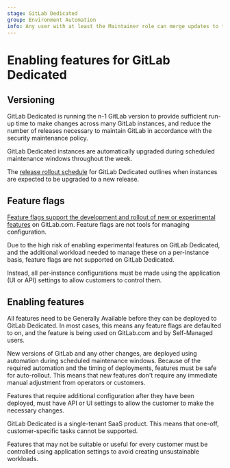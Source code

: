 ```yaml
---
stage: GitLab Dedicated
group: Environment Automation
info: Any user with at least the Maintainer role can merge updates to this content. For details, see https://docs.gitlab.com/ee/development/development_processes.html#development-guidelines-review.
---
```


# Enabling features for GitLab Dedicated

## Versioning

GitLab Dedicated is running the n-1 GitLab version to provide sufficient run-up time to make changes across many GitLab instances, and reduce the number of releases necessary to maintain GitLab in accordance with the security maintenance policy.

GitLab Dedicated instances are automatically upgraded during scheduled maintenance windows throughout the week.

The [release rollout schedule](../administration/dedicated/maintenance.md#release-rollout-schedule) for GitLab Dedicated outlines when instances are expected to be upgraded to a new release.

## Feature flags

[Feature flags support the development and rollout of new or experimental features](https://handbook.gitlab.com/handbook/product-development-flow/feature-flag-lifecycle/#when-to-use-feature-flags) on GitLab.com. Feature flags are not tools for managing configuration.

Due to the high risk of enabling experimental features on GitLab Dedicated, and the additional workload needed to manage these on a per-instance basis, feature flags are not supported on GitLab Dedicated.

Instead, all per-instance configurations must be made using the application (UI or API) settings to allow customers to control them.

## Enabling features

All features need to be Generally Available before they can be deployed to GitLab Dedicated. In most cases, this means any feature flags are defaulted to on, and the feature is being used on GitLab.com and by Self-Managed users.

New versions of GitLab and any other changes, are deployed using automation during scheduled maintenance windows. Because of the required automation and the timing of deployments, features must be safe for auto-rollout. This means that new features don't require any immediate manual adjustment from operators or customers.

Features that require additional configuration after they have been deployed, must have API or UI settings to allow the customer to make the necessary changes.

GitLab Dedicated is a single-tenant SaaS product. This means that one-off, customer-specific tasks cannot be supported.

Features that may not be suitable or useful for every customer must be controlled using application settings to avoid creating unsustainable workloads.
